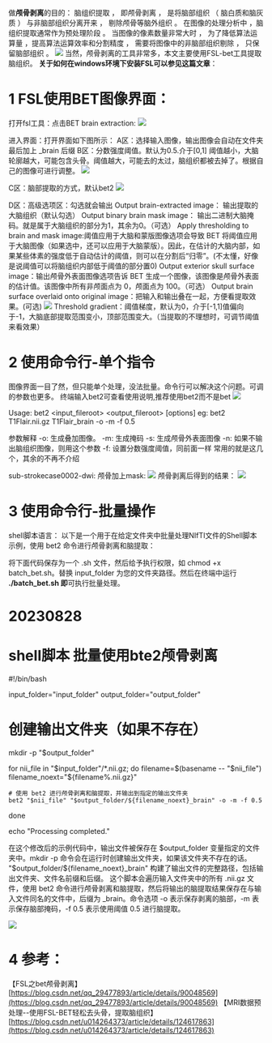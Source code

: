 做**颅骨剥离**的目的：
脑组织提取 ， 即颅骨剥离 ， 是将脑部组织 （ 脑白质和脑灰质 ） 与非脑部组织分离开来 ， 剔除颅骨等脑外组织 。 在图像的处理分析中 ，脑组织提取通常作为预处理阶段 。 当图像的像素数量非常大时 ， 为了降低算法运算量 ，提高算法运算效率和分割精度 ， 需要将图像中的非脑部组织剔除 ， 只保留脑部组织 。
![](2291a4c21c071d58e2331dab97d3c8ef)
当然，颅骨剥离的工具非常多，本文主要使用FSL-bet工具提取脑组织。
**关于如何在windows环境下安装FSL可以参见这篇文章**：

# 1 FSL使用BET图像界面：
打开fsl工具：点击BET brain extraction:
![](d3e1f031af4d6efaa54a97aff91daa18)

进入界面：打开界面如下图所示：
A区：选择输入图像，输出图像会自动在文件夹最后加上 _brain 后缀
B区：分数强度阈值。默认为0.5.介于[0,1] 阈值越小，大脑轮廓越大，可能包含头骨。阈值越大，可能去的太过，脑组织都被去掉了。根据自己的图像可进行调整。
![](8f43e036436a203ba54319b9c935b656)

C区：脑部提取的方式，默认bet2
![](536919db8db5da6d89fa51901f238aa2)

D区：高级选项区：勾选就会输出
	Output brain-extracted image： 输出提取的大脑组织（默认勾选）
	Output binary brain mask image： 输出二进制大脑掩码。就是属于大脑组织的部分为1，其余为0。（可选）
	Apply thresholding to brain and mask image:阈值应用于大脑和蒙版图像选项会导致 BET 将阈值应用于大脑图像（如果选中，还可以应用于大脑蒙版）。因此，在估计的大脑内部，如果某些体素的强度低于自动估计的阈值，则可以在分割后“归零”。(不太懂，好像是说阈值可以将脑组织内部低于阈值的部分置0)
	Output exterior skull surface image：输出颅骨外表面图像选项告诉 BET 生成一个图像，该图像是颅骨外表面的估计值。该图像中所有非颅面点为 0，颅面点为 100。（可选）
	Output brain surface overlaid onto original image：把输入和输出叠在一起，方便看提取效果。(可选)
![](8895887326ad9630a3f0a92362189ad4)
	Threshold gradient：阈值梯度，默认为0，介于[-1,1]值偏向于-1，大脑底部提取范围变小，顶部范围变大。（当提取的不理想时，可调节阈值来看效果）


# 2 使用命令行-单个指令
图像界面一目了然，但只能单个处理，没法批量。命令行可以解决这个问题。可调的参数也更多。
终端输入bet2可查看使用说明,推荐使用bet2而不是bet
![](6850c1a8896acbce0e570f625f7894cf)

Usage: 
bet2 <input_fileroot> <output_fileroot> [options]
eg: bet2 T1Flair.nii.gz T1Flair_brain -o -m -f 0.5

参数解释
-o: 生成叠加图像。
-m: 生成掩码
-s: 生成颅骨外表面图像
-n: 如果不输出脑组织图像，则用这个参数
-f: 设置分数强度阈值，同前面一样
常用的就是这几个，其余的不再不介绍

sub-strokecase0002-dwi: 颅骨加上mask:
![](b2770f8a59f43802d52b1ddfa7b41570)
颅骨剥离后得到的结果：
![](633718859a2bfcd73159631befda4354)

# 3 使用命令行-批量操作

shell脚本语言：
以下是一个用于在给定文件夹中批量处理NIfTI文件的Shell脚本示例，使用 bet2 命令进行颅骨剥离和脑提取：

将下面代码保存为一个 .sh 文件，然后给予执行权限，如 chmod +x batch_bet.sh。替换 input_folder 为您的文件夹路径。然后在终端中运行 **./batch_bet.sh 即**可执行批量处理。


# 20230828
# shell脚本 批量使用bte2颅骨剥离
#!/bin/bash



input_folder="input_folder"
output_folder="output_folder"

# 创建输出文件夹（如果不存在）
mkdir -p "$output_folder"

for nii_file in "$input_folder"/*.nii.gz; do
    filename=$(basename -- "$nii_file")
    filename_noext="${filename%.nii.gz}"
    
    # 使用 bet2 进行颅骨剥离和脑提取，并输出到指定的输出文件夹
    bet2 "$nii_file" "$output_folder/${filename_noext}_brain" -o -m -f 0.5
done

echo "Processing completed."


在这个修改后的示例代码中，输出文件被保存在 $output_folder 变量指定的文件夹中。mkdir -p 命令会在运行时创建输出文件夹，如果该文件夹不存在的话。
"$output_folder/${filename_noext}_brain" 构建了输出文件的完整路径，包括输出文件夹、文件名前缀和后缀。
这个脚本会遍历输入文件夹中的所有 .nii.gz 文件，使用 bet2 命令进行颅骨剥离和脑提取，然后将输出的脑提取结果保存在与输入文件同名的文件中，后缀为 _brain。命令选项 -o 表示保存剥离的脑部，-m 表示保存脑部掩码，-f 0.5 表示使用阈值 0.5 进行脑提取。

![](c8ded96ab51bf51b234b65e168d7bbc4)

# 4 参考：
【FSL之bet颅骨剥离】
[https://blog.csdn.net/qq_29477893/article/details/90048569](https://blog.csdn.net/qq_29477893/article/details/90048569)
【MRI数据预处理--使用FSL-BET轻松去头骨，提取脑组织】
[https://blog.csdn.net/u014264373/article/details/124617863](https://blog.csdn.net/u014264373/article/details/124617863)
